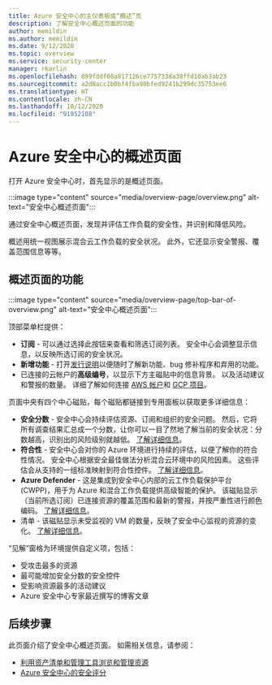 ```yaml
---
title: Azure 安全中心的主仪表板或“概述”页
description: 了解安全中心概述页面的功能
author: memildin
ms.author: memildin
ms.date: 9/12/2020
ms.topic: overview
ms.service: security-center
manager: rkarlin
ms.openlocfilehash: 899fddf08a817126ce775733da38ffd10ab3ab23
ms.sourcegitcommit: a2d8acc1b0bf4fba90bfed9241b299dc35753ee6
ms.translationtype: HT
ms.contentlocale: zh-CN
ms.lasthandoff: 10/12/2020
ms.locfileid: "91952108"
---
```

# <a name="azure-security-centers-overview-page"></a>Azure 安全中心的概述页面

打开 Azure 安全中心时，首先显示的是概述页面。 

:::image type="content" source="media/overview-page/overview.png" alt-text="安全中心概述页面":::

通过安全中心概述页面，发现并评估工作负载的安全性，并识别和降低风险。

概述用统一视图展示混合云工作负载的安全状况。 此外，它还显示安全警报、覆盖范围信息等等。


## <a name="features-of-the-overview-page"></a>概述页面的功能

:::image type="content" source="media/overview-page/top-bar-of-overview.png" alt-text="安全中心概述页面":::

顶部菜单栏提供：
- **订阅** - 可以通过选择此按钮来查看和筛选订阅列表。 安全中心会调整显示信息，以反映所选订阅的安全状况。
- **新增功能** - 打开[发行说明](release-notes.md)以便随时了解新功能、bug 修补程序和弃用的功能。
- 已连接的云帐户的**高级编号**，以显示下方主磁贴中的信息背景。 以及活动建议和警报的数量。
    详细了解如何连接 [AWS 帐户](quickstart-onboard-aws.md)和 [GCP 项目](quickstart-onboard-gcp.md)。


页面中央有四个中心磁贴，每个磁贴都链接到专用面板以获取更多详细信息：
- **安全分数** - 安全中心会持续评估资源、订阅和组织的安全问题。 然后，它将所有调查结果汇总成一个分数，让你可以一目了然地了解当前的安全状况：分数越高，识别出的风险级别就越低。 [了解详细信息](secure-score-security-controls.md)。
- **符合性** - 安全中心会对你的 Azure 环境进行持续的评估，以便了解你的符合性情况。 安全中心根据安全最佳做法分析混合云环境中的风险因素。 这些评估会从支持的一组标准映射到符合性控件。 [了解详细信息](security-center-compliance-dashboard.md)。
- **Azure Defender** - 这是集成到安全中心内部的云工作负载保护平台 (CWPP)，用于为 Azure 和混合工作负载提供高级智能的保护。 该磁贴显示（当前所选订阅）已连接资源的覆盖范围和最新的警报，并按严重性进行颜色编码。 [了解详细信息](azure-defender.md)。
- 清单 - 该磁贴显示未受监视的 VM 的数量，反映了安全中心监视的资源的变化。 [了解详细信息](asset-inventory.md)。


“见解”窗格为环境提供自定义项，包括：
- 受攻击最多的资源
- 最可能增加安全分数的安全控件
- 受影响资源最多的活动建议
- Azure 安全中心专家最近撰写的博客文章

## <a name="next-steps"></a>后续步骤

此页面介绍了安全中心概述页面。 如需相关信息，请参阅：

- [利用资产清单和管理工具浏览和管理资源](asset-inventory.md)
- [Azure 安全中心的安全评分](secure-score-security-controls.md)